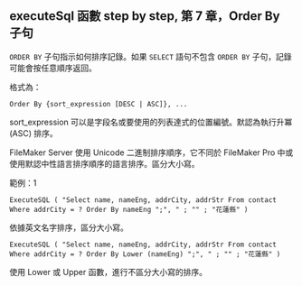 executeSql 函數 step by step, 第 7 章，Order By 子句
---------------------------------------------

`ORDER BY` 子句指示如何排序記錄。如果 `SELECT` 語句不包含 `ORDER BY` 子句，記錄可能會按任意順序返回。

格式為：

    Order By {sort_expression [DESC | ASC]}, ...

sort\_expression 可以是字段名或要使用的列表達式的位置編號。默認為執行升冪 (ASC) 排序。

FileMaker Server 使用 Unicode 二進制排序順序，它不同於 FileMaker Pro 中或使用默認中性語言排序順序的語言排序。區分大小寫。

範例：1

    ExecuteSQL ( "Select name, nameEng, addrCity, addrStr From contact Where addrCity = ? Order By nameEng ";", " ; "" ; "花蓮縣" )

依據英文名字排序，區分大小寫。

    ExecuteSQL ( "Select name, nameEng, addrCity, addrStr From contact Where addrCity = ? Order By Lower (nameEng) ";", " ; "" ; "花蓮縣" )

使用 Lower 或 Upper 函數，進行不區分大小寫的排序。